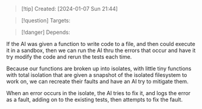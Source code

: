 
>[!tip] Created: [2024-01-07 Sun 21:44]

>[!question] Targets: 

>[!danger] Depends: 

If the AI was given a function to write code to a file, and then could execute it in a sandbox, then we can run the AI thru the errors that occur and have it try modify the code and rerun the tests each time.

Because our functions are broken up into isolates, with little tiny functions with total isolation that are given a snapshot of the isolated filesystem to work on, we can recreate their faults and have an AI try to mitigate them.

When an error occurs in the isolate, the AI tries to fix it, and logs the error as a fault, adding on to the existing tests, then attempts to fix the fault.